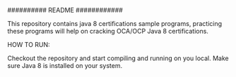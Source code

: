 ########## README ############

This repository contains java 8 certifications 
sample programs, practicing these programs will
help on cracking OCA/OCP Java 8 certifications.

HOW TO RUN:


Checkout the repository and start compiling and running on you local.
Make sure Java 8 is installed on your system.

